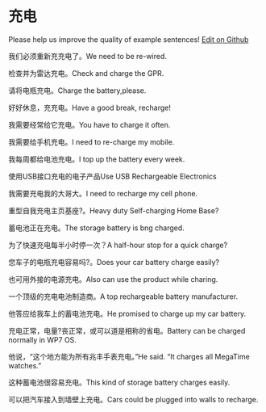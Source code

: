 # 充电

Please help us improve the quality of example sentences! [Edit on Github](https://github.com/jiyushe/jiyu-example-sentence-source/blob/main/chinese/chongdian.md)

<p><span class="chinese">我们必须重新充充电了。</span><span class="english">We need to be re-wired.</span></p>

<p><span class="chinese">检查并为雷达充电。</span><span class="english">Check and charge the GPR.</span></p>

<p><span class="chinese">请将电瓶充电。</span><span class="english">Charge the battery,please.</span></p>

<p><span class="chinese">好好休息，充充电。</span><span class="english">Have a good break, recharge!</span></p>

<p><span class="chinese">我需要经常给它充电。</span><span class="english">You have to charge it often.</span></p>

<p><span class="chinese">我需要给手机充电。</span><span class="english">I need to re-charge my mobile.</span></p>

<p><span class="chinese">我每周都给电池充电。</span><span class="english">I top up the battery every week.</span></p>

<p><span class="chinese">使用USB接口充电的电子产品</span><span class="english">Use USB Rechargeable Electronics</span></p>

<p><span class="chinese">我需要充电我的大哥大。</span><span class="english">I need to recharge my cell phone.</span></p>

<p><span class="chinese">重型自我充电主页基座?。</span><span class="english">Heavy duty Self-charging Home Base?</span></p>

<p><span class="chinese">蓄电池正在充电。</span><span class="english">The storage battery is bng charged.</span></p>

<p><span class="chinese">为了快速充电每半小时停一次？</span><span class="english">A half-hour stop for a quick charge?</span></p>

<p><span class="chinese">您车子的电瓶充电容易吗?。</span><span class="english">Does your car battery charge easily?</span></p>

<p><span class="chinese">也可用外接的电源充电。</span><span class="english">Also can use the product while charing.</span></p>

<p><span class="chinese">一个顶级的充电电池制造商。</span><span class="english">A top rechargeable battery manufacturer.</span></p>

<p><span class="chinese">他答应给我车上的蓄电池充电。</span><span class="english">He promised to charge up my car battery.</span></p>

<p><span class="chinese">充电正常，电量?丧正常，或可以道是相称的省电。</span><span class="english">Battery can be charged normally in WP7 OS.</span></p>

<p><span class="chinese">他说，“这个地方能为所有兆丰手表充电。”</span><span class="english">He said. “It charges all MegaTime watches.”</span></p>

<p><span class="chinese">这种蓄电池很容易充电。</span><span class="english">This kind of storage battery charges easily.</span></p>

<p><span class="chinese">可以把汽车接入到墙壁上充电。</span><span class="english">Cars could be plugged into walls to recharge.</span></p>


